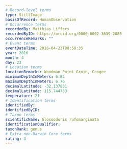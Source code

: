 ```yaml
---
# Record-level terms
type: StillImage
basisOfRecord: HumanObservation
# Occurrence terms
recordedBy: Matthias Liffers
recordedByID: https://orcid.org/0000-0002-3639-2080
occurrenceRemarks: ""
# Event terms
eventDateTime: 2016-04-23T08:58:35
year: 2016
month: 4
day: 23
# Location terms
locationRemarks: Woodman Point Groin, Coogee
minimumDepthInMeters: 6.82
maximumDepthInMeters: 6.76
decimalLatitude: -32.137831
decimalLatitude: 115.744733
temperature: 21
# Identification terms
identifiedBy: 
identifiedByID: 
# Taxon terms
scientificName: Glossodoris rufomarginata
identificationQualifier: 
taxonRank: genus
# Extra non-Darwin Core terms
rating: 3
---
```


